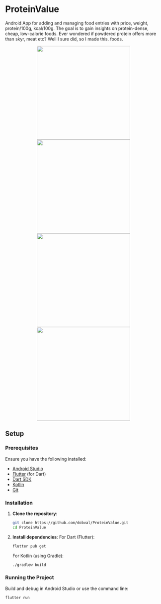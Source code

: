 # ProteinValue

Android App for adding and managing food entries with price, weight, protein/100g, kcal/100g. The goal is to gain insights on protein-dense, cheap, low-calorie foods.
Ever wondered if powdered protein offers more than skyr, meat etc? Well I sure did, so I made this.
foods.

<div align="center">
    <img src="https://github.com/user-attachments/assets/02b22067-d75b-4b25-b5f5-d38134b0163b" align=center width=300>
    <img src="https://github.com/user-attachments/assets/ec36c034-386e-4b41-801f-d144dea5438d" align=center width=300>
    <img src="https://github.com/user-attachments/assets/98f92a64-5061-4206-86b2-059e7c73bba6" align=center width=300>
    <img src="https://github.com/user-attachments/assets/bbc71091-4257-4cb7-aa48-abb7b1c03de7" align=center width=300>
</div>

## Setup

### Prerequisites

Ensure you have the following installed:
- [Android Studio](https://developer.android.com/studio)
- [Flutter](https://flutter.dev/docs/get-started/install) (for Dart)
- [Dart SDK](https://dart.dev/get-dart)
- [Kotlin](https://kotlinlang.org/docs/tutorials/getting-started.html)
- [Git](https://git-scm.com/book/en/v2/Getting-Started-Installing-Git)

### Installation

1. **Clone the repository**:
    ```bash
    git clone https://github.com/dobval/ProteinValue.git
    cd ProteinValue
    ```

2. **Install dependencies**:
    For Dart (Flutter):
    ```bash
    flutter pub get
    ```

    For Kotlin (using Gradle):
    ```bash
    ./gradlew build
    ```

### Running the Project

Build and debug in Android Studio or
use the command line:
```bash
flutter run
